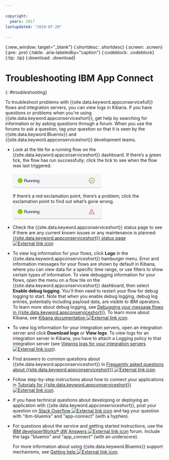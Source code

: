 ```yaml
---

copyright:
  years: 2017
lastupdated: "2018-07-20"

---
```


{:new_window: target="_blank"}
{:shortdesc: .shortdesc}
{:screen: .screen}
{:pre: .pre}
{:table: .aria-labeledby="caption"}
{:codeblock: .codeblock}
{:tip: .tip} 
{:download: .download}


# Troubleshooting IBM App Connect
{: #troubleshooting}

To troubleshoot problems with {{site.data.keyword.appconservicefull}} flows and integration servers, you can view logs in Kibana. If you have questions or problems when you're using {{site.data.keyword.appconserviceshort}}, get help by searching for information or by asking questions through a forum. When you use the forums to ask a question, tag your question so that it is seen by the {{site.data.keyword.Bluemix}} and {{site.data.keyword.appconserviceshort}} development teams.

-   Look at the tile for a running flow on the {{site.data.keyword.appconserviceshort}} dashboard. If there’s a green tick, the flow has run successfully; click the tick to see when the flow was last triggered.

    ![Screenshot showing that a flow has run successfully](/images/SuccessfulFlow.jpg)

    If there’s a red exclamation point, there’s a problem; click the exclamation point to find out what’s gone wrong. ![Screenshot showing that a flow has a problem](/images/ErroredFlow.jpg)

-   Check the {{site.data.keyword.appconserviceshort}} status page to see if there are any current known issues or any maintenance is planned: [{{site.data.keyword.appconserviceshort}} status page ![External link icon](../../icons/launch-glyph.svg "External link icon")](https://developer.ibm.com/integration/docs/app-connect/app-connect-status/)
-   To view log information for your flows, click **Logs** in the {{site.data.keyword.appconserviceshort}} hamburger menu. Error and information messages for your flows are shown by default in Kibana, where you can view data for a specific time range, or use filters to show certain types of information. To view debugging information for your flows, open the menu on a flow tile on the {{site.data.keyword.appconserviceshort}} dashboard, then select **Enable debug logging**.  You'll then need to restart your flow for debug logging to start.  Note that when you enable debug logging, debug log entries, potentially including payload data, are visible to IBM operators. To learn more about debug logging, see [Debugging your message flows in {{site.data.keyword.appconserviceshort}}](https://developer.ibm.com/integration/docs/app-connect/tutorials-for-ibm-app-connect/debugging-message-flows-ibm-app-connect/).  To learn more about Kibana, see [Kibana documentation ![External link icon](../../icons/launch-glyph.svg "External link icon")](https://www.elastic.co/guide/en/kibana/4.0/discover.html).
-   To view log information for your integration servers, open an integration server and click **Download logs** or **View logs**.  To view logs for an integration server in Kibana, you have to attach a Logging policy to that integration server (see [Viewing logs for your integration servers ![External link icon](../../icons/launch-glyph.svg "External link icon")](https://developer.ibm.com/integration/docs/app-connect/tutorials-for-ibm-app-connect/running-your-ibm-integration-bus-solutions-in-ibm-app-connect-enterprise-beta-plan/viewing-logs-for-your-integration-servers-in-app-connect-enterprise-beta)).
-   Find answers to common questions about {{site.data.keyword.appconserviceshort}} in [Frequently asked questions about {{site.data.keyword.appconserviceshort}} ![External link icon](../../icons/launch-glyph.svg "External link icon")](https://developer.ibm.com/integration/docs/app-connect/faq/).
-   Follow step-by-step instructions about how to connect your applications in [Tutorials for {{site.data.keyword.appconserviceshort}} ![External link icon](../../icons/launch-glyph.svg "External link icon")](https://developer.ibm.com/integration/docs/app-connect/tutorials-for-ibm-app-connect/).
-   If you have technical questions about developing or deploying an application with {{site.data.keyword.appconserviceshort}}, post your question on [Stack Overflow ![External link icon](../../icons/launch-glyph.svg "External link icon")](http://stackoverflow.com/search?q=app-connect+ibm-bluemix) and tag your question with "ibm-bluemix" and "app-connect" (with a hyphen).
-   For questions about the service and getting started instructions, use the [IBM developerWorks&reg; dW Answers ![External link icon](../../icons/launch-glyph.svg "External link icon")](https://developer.ibm.com/answers/topics/app_connect/?smartspace=bluemix) forum. Include the tags "bluemix" and "app_connect" (with an underscore).

    For more information about using {{site.data.keyword.Bluemix}} support mechanisms, see [Getting help ![External link icon](../../icons/launch-glyph.svg "External link icon")](https://console.ng.bluemix.net/docs/support/index.html#getting-help).


